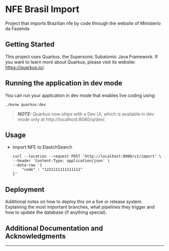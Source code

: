 # NFE Brasil Import

Project that imports Brazilian nfe by code through the website of Ministerio da Fazenda

## Getting Started

This project uses Quarkus, the Supersonic Subatomic Java Framework.
If you want to learn more about Quarkus, please visit its website: https://quarkus.io/.

## Running the application in dev mode

You can run your application in dev mode that enables live coding using:
```shell script
./mvnw quarkus:dev
```
> **_NOTE:_**  Quarkus now ships with a Dev UI, which is available in dev mode only at http://localhost:8080/q/dev/.

## Usage

* Import NFE to ElastchSearch
    ```
    curl --location --request POST 'http://localhost:8080/v1/import' \
    --header 'Content-Type: application/json' \
    --data-raw '{
        "code" : "1221111111111111"
    }'
    ```

## Deployment

Additional notes on how to deploy this on a live or release system. Explaining the most important branches, what pipelines they trigger and how to update the database (if anything special).

## Additional Documentation and Acknowledgments

------

